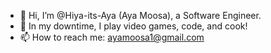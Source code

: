 - 👋 Hi, I’m @Hiya-its-Aya (Aya Moosa), a Software Engineer.
- 👀  In my downtime, I play video games, code, and cook!
-  📫 How to reach me: ayamoosa1@gmail.com

<!---
Hiya-its-Aya/Hiya-its-Aya is a ✨ special ✨ repository because its `README.md` (this file) appears on your GitHub profile.
You can click the Preview link to take a look at your changes.
--->
